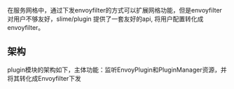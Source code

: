 在服务网格中，通过下发envoyfilter的方式可以扩展网格功能，但是envoyfilter对用户不够友好，slime/plugin 提供了一套友好的api, 将用户配置转化成envoyfilter。


## 架构

plugin模块的架构如下，主体功能：监听EnvoyPlugin和PluginManager资源，并将其转化成Envoyfilter下发
